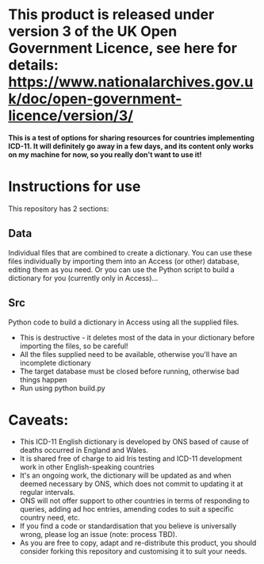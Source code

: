 # This product is released under version 3 of the UK Open Government Licence, see here for details: https://www.nationalarchives.gov.uk/doc/open-government-licence/version/3/

__This is a test of options for sharing resources for countries implementing ICD-11. It will definitely go away in a few days, and its content only works on my machine for now, so you really don't want to use it!__

# Instructions for use

This repository has 2 sections:

## Data
Individual files that are combined to create a dictionary. You can use these files individually by importing them into an Access (or other) database, editing them as you need. Or you can use the Python script to build a dictionary for you (currently only in Access)...

## Src
Python code to build a dictionary in Access using all the supplied files.
- This is destructive - it deletes most of the data in your dictionary before importing the files, so be careful!
- All the files supplied need to be available, otherwise you'll have an incomplete dictionary
- The target database must be closed before running, otherwise bad things happen
- Run using python build.py <name and location of database>

# Caveats:
- This ICD-11 English dictionary is developed by ONS based of cause of deaths occurred in England and Wales.
- It is shared free of charge to aid Iris testing and ICD-11 development work in other English-speaking countries
- It's an ongoing work, the dictionary will be updated as and when deemed necessary by ONS, which does not commit to updating it at regular intervals.
- ONS will not offer support to other countries in terms of responding to queries, adding ad hoc entries, amending codes to suit a specific country need, etc.
- If you find a code or standardisation that you believe is universally wrong, please log an issue (note: process TBD).
- As you are free to copy, adapt and re-distribute this product, you should consider forking this repository and customising it to suit your needs.
